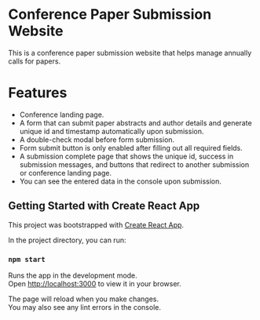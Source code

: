 # Conference Paper Submission Website

This is a conference paper submission website that helps manage annually calls for papers. 

# Features

- Conference landing page.
- A form that can submit paper abstracts and author details and generate unique id and timestamp automatically upon submission.
- A double-check modal before form submission.
- Form submit button is only enabled after filling out all required fields.
- A submission complete page that shows the unique id, success in submission messages, and buttons that redirect to another submission or conference landing page.
- You can see the entered data in the console upon submission.

## Getting Started with Create React App

This project was bootstrapped with [Create React App](https://github.com/facebook/create-react-app).

In the project directory, you can run:

### `npm start`

Runs the app in the development mode.\
Open [http://localhost:3000](http://localhost:3000) to view it in your browser.

The page will reload when you make changes.\
You may also see any lint errors in the console.

